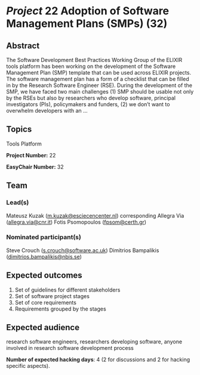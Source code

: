 # *Project* 22 Adoption of Software Management Plans (SMPs) (32)

## Abstract

The Software Development Best Practices Working Group of the ELIXIR tools platform has been working on the development of the Software Management Plan (SMP) template that can be used across ELIXIR projects. The software management plan has a form of a checklist that can be filled in by the Research Software Engineer (RSE). During the development of the SMP, we have faced two main challenges (1) SMP should be usable not only by the RSEs but also by researchers who develop software, principal investigators (PIs), policymakers and funders, (2) we don’t want to overwhelm developers with an ...

## Topics

Tools Platform

**Project Number:** 22



**EasyChair Number:** 32

## Team

### Lead(s)

Mateusz Kuzak (m.kuzak@esciecencenter.nl) corresponding
 Allegra Via (allegra.via@cnr.it)
 Fotis Psomopoulos (fpsom@certh.gr)

### Nominated participant(s)

Steve Crouch (s.crouch@software.ac.uk)
 Dimitrios Bampalikis (dimitrios.bampalikis@nbis.se)

## Expected outcomes

1. Set of guidelines for different stakeholders
 2. Set of software project stages
 3. Set of core requirements
 4. Requirements grouped by the stages

## Expected audience

research software engineers, researchers developing software, anyone involved in research software development process

**Number of expected hacking days**: 4 (2 for discussions and 2 for hacking specific aspects).

